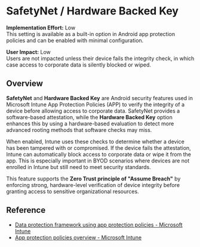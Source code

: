 # SafetyNet / Hardware Backed Key

**Implementation Effort:** Low  
This setting is available as a built-in option in Android app protection policies and can be enabled with minimal configuration.

**User Impact:** Low  
Users are not impacted unless their device fails the integrity check, in which case access to corporate data is silently blocked or wiped.

## Overview

**SafetyNet** and **Hardware Backed Key** are Android security features used in Microsoft Intune App Protection Policies (APP) to verify the integrity of a device before allowing access to corporate data. SafetyNet provides a software-based attestation, while the **Hardware Backed Key** option enhances this by using a hardware-based evaluation to detect more advanced rooting methods that software checks may miss.

When enabled, Intune uses these checks to determine whether a device has been tampered with or compromised. If the device fails the attestation, Intune can automatically block access to corporate data or wipe it from the app. This is especially important in BYOD scenarios where devices are not enrolled in Intune but still need to meet security standards.

This feature supports the **Zero Trust principle of "Assume Breach"** by enforcing strong, hardware-level verification of device integrity before granting access to sensitive organizational resources.

## Reference

- [Data protection framework using app protection policies - Microsoft Intune](https://learn.microsoft.com/en-us/intune/intune-service/apps/app-protection-framework)
- [App protection policies overview - Microsoft Intune](https://learn.microsoft.com/en-us/intune/intune-service/apps/app-protection-policy)
